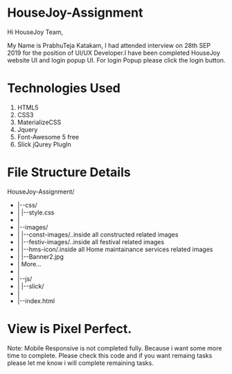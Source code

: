 # HouseJoy-Assignment

Hi HouseJoy Team,

My Name is PrabhuTeja Katakam, I had attended interview on 28th SEP 2019 for the position of UI/UX Developer.I have been completed HouseJoy website UI and login popup UI. For login Popup please click the login button.

# Technologies Used

1. HTML5
2. CSS3
3. MaterializeCSS
4. Jquery
5. Font-Awesome 5 free
6. Slick jQurey PlugIn

# File Structure Details 

HouseJoy-Assignment/
-  |--css/
-  |  |--style.css
-  |
-  |--images/
-  |  |--const-images/..inside all constructed related images
-  |  |--festiv-images/..inside all festival related images
-  |  |--hms-icon/.inside all Home maintainance services related images
-  |  |--Banner2.jpg
-  |  More...
-  |
-  |--js/
-  |  |--slick/
-  |
-  |--index.html
  
  # View is Pixel Perfect.
  
  Note: Mobile Responsive is not completed fully. Because i want some more time to complete. Please check this code and if you want remaing tasks please let me know i will complete remaining tasks.
